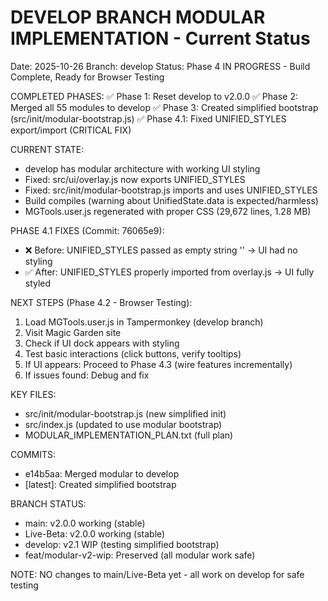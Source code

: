 DEVELOP BRANCH MODULAR IMPLEMENTATION - Current Status
========================================================
Date: 2025-10-26
Branch: develop
Status: Phase 4 IN PROGRESS - Build Complete, Ready for Browser Testing

COMPLETED PHASES:
✅ Phase 1: Reset develop to v2.0.0
✅ Phase 2: Merged all 55 modules to develop
✅ Phase 3: Created simplified bootstrap (src/init/modular-bootstrap.js)
✅ Phase 4.1: Fixed UNIFIED_STYLES export/import (CRITICAL FIX)

CURRENT STATE:
- develop has modular architecture with working UI styling
- Fixed: src/ui/overlay.js now exports UNIFIED_STYLES
- Fixed: src/init/modular-bootstrap.js imports and uses UNIFIED_STYLES
- Build compiles (warning about UnifiedState.data is expected/harmless)
- MGTools.user.js regenerated with proper CSS (29,672 lines, 1.28 MB)

PHASE 4.1 FIXES (Commit: 76065e9):
- ❌ Before: UNIFIED_STYLES passed as empty string '' → UI had no styling
- ✅ After: UNIFIED_STYLES properly imported from overlay.js → UI fully styled

NEXT STEPS (Phase 4.2 - Browser Testing):
1. Load MGTools.user.js in Tampermonkey (develop branch)
2. Visit Magic Garden site
3. Check if UI dock appears with styling
4. Test basic interactions (click buttons, verify tooltips)
5. If UI appears: Proceed to Phase 4.3 (wire features incrementally)
6. If issues found: Debug and fix

KEY FILES:
- src/init/modular-bootstrap.js (new simplified init)
- src/index.js (updated to use modular bootstrap)
- MODULAR_IMPLEMENTATION_PLAN.txt (full plan)

COMMITS:
- e14b5aa: Merged modular to develop
- [latest]: Created simplified bootstrap

BRANCH STATUS:
- main: v2.0.0 working (stable)
- Live-Beta: v2.0.0 working (stable)
- develop: v2.1 WIP (testing simplified bootstrap)
- feat/modular-v2-wip: Preserved (all modular work safe)

NOTE: NO changes to main/Live-Beta yet - all work on develop for safe testing
